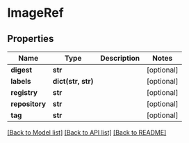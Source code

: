 # ImageRef

## Properties
Name | Type | Description | Notes
------------ | ------------- | ------------- | -------------
**digest** | **str** |  | [optional] 
**labels** | **dict(str, str)** |  | [optional] 
**registry** | **str** |  | [optional] 
**repository** | **str** |  | [optional] 
**tag** | **str** |  | [optional] 

[[Back to Model list]](../README.md#documentation-for-models) [[Back to API list]](../README.md#documentation-for-api-endpoints) [[Back to README]](../README.md)



